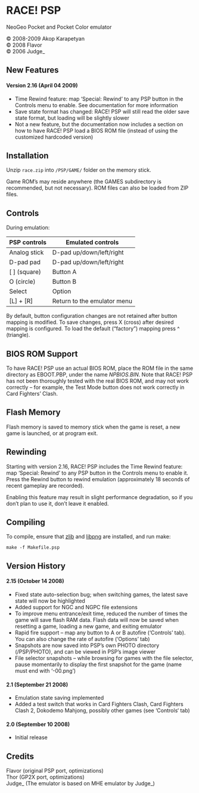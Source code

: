 RACE! PSP
=========

NeoGeo Pocket and Pocket Color emulator

&copy; 2008-2009 Akop Karapetyan  
&copy; 2008 Flavor  
&copy; 2006 Judge\_  

New Features
------------

#### Version 2.16 (April 04 2009)

*   Time Rewind feature: map ‘Special: Rewind’ to any PSP button in the Controls menu to enable. See documentation for more information
*   Save state format has changed: RACE! PSP will still read the older save state format, but loading will be slightly slower
*   Not a new feature, but the documentation now includes a section on how to have RACE! PSP load a BIOS ROM file (instead of using the customized hardcoded version)

Installation
------------

Unzip `race.zip` into `/PSP/GAME/` folder on the memory stick.

Game ROM’s may reside anywhere (the GAMES subdirectory is recommended, but not necessary). ROM files can also be loaded from ZIP files.

Controls
--------

During emulation:

| PSP controls       | Emulated controls           |
| ------------------ | --------------------------- |
| Analog stick       | D-pad up/down/left/right    |
| D-pad pad          | D-pad up/down/left/right    |
| [ ] (square)       | Button A                    |
| O (circle)         | Button B                    |
| Select             | Option                      |
| [L] + [R]          | Return to the emulator menu |

By default, button configuration changes are not retained after button mapping is modified. To save changes, press X (cross) after desired mapping is configured. To load the default (“factory”) mapping press ^ (triangle).

BIOS ROM Support
----------------

To have RACE! PSP use an actual BIOS ROM, place the ROM file in the same directory as EBOOT.PBP, under the name _NPBIOS.BIN_. Note that RACE! PSP has not been thoroughly tested with the real BIOS ROM, and may not work correctly – for example, the Test Mode button does not work correctly in Card Fighters’ Clash.

Flash Memory
------------

Flash memory is saved to memory stick when the game is reset, a new game is launched, or at program exit.

Rewinding
---------

Starting with version 2.16, RACE! PSP includes the Time Rewind feature: map ‘Special: Rewind’ to any PSP button in the Controls menu to enable it. Press the Rewind button to rewind emulation (approximately 18 seconds of recent gameplay are recorded).

Enabling this feature may result in slight performance degradation, so if you don’t plan to use it, don’t leave it enabled.

Compiling
---------

To compile, ensure that [zlib](svn://svn.pspdev.org/psp/trunk/zlib) and [libpng](svn://svn.pspdev.org/psp/trunk/libpng) are installed, and run make:

`make -f Makefile.psp`

Version History
---------------

#### 2.15 (October 14 2008)

*   Fixed state auto-selection bug; when switching games, the latest save state will now be highlighted
*   Added support for NGC and NGPC file extensions
*   To improve menu entrance/exit time, reduced the number of times the game will save flash RAM data. Flash data will now be saved when resetting a game, loading a new game, and exiting emulator
*   Rapid fire support – map any button to A or B autofire (‘Controls’ tab). You can also change the rate of autofire (‘Options’ tab)
*   Snapshots are now saved into PSP’s own PHOTO directory (/PSP/PHOTO), and can be viewed in PSP’s image viewer
*   File selector snapshots – while browsing for games with the file selector, pause momentarily to display the first snapshot for the game (name must end with ‘-00.png’)

#### 2.1 (September 21 2008)

*   Emulation state saving implemented
*   Added a test switch that works in Card Fighters Clash, Card Fighters Clash 2, Dokodemo Mahjong, possibly other games (see ‘Controls‘ tab)

#### 2.0 (September 10 2008)

*   Initial release

Credits
-------

Flavor (original PSP port, optimizations)  
Thor (GP2X port, optimizations)  
Judge_ (The emulator is based on MHE emulator by Judge_)  
